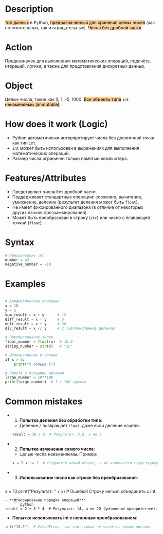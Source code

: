 # Description
<mark style="background: #FFB86CA6;">тип данных</mark> в Python, <mark style="background: #FFB86CA6;">предназначенный для хранения целых чисел</mark> (как положительных, так и отрицательных). <mark style="background: #FFB86CA6;">Числа без дробной части</mark>.

# Action
Предназначен для выполнения математических операций, подсчёта, итераций, логики, а также для представления дискретных данных.
# Object
Целые числа, такие как 0, 1, -5, 1000. 
<mark style="background: #FFB86CA6;">Все объекты типа</mark> `int` <mark style="background: #FFB86CA6;">неизменяемы (immutable)</mark>.


# How does it work (Logic)
- Python автоматически интерпретирует числа без десятичной точки как тип `int`.
- `int` может быть использован в выражениях для выполнения математических операций.
- Размер числа ограничен только памятью компьютера.
# Features/Attributes
- Представляет числа без дробной части.
- Поддерживает стандартные операции: сложение, вычитание, умножение, деление (результат деления может быть `float`).
- Не имеет фиксированного диапазона (в отличие от некоторых других языков программирования).
- Может быть преобразован в строку (`str`) или число с плавающей точкой (`float`).

# Syntax
```python
# Присваивание int
number = 42
negative_number = -10
```
# Examples
```python

# Арифметические операции
x = 10
y = 5
sum_result = x + y      # 15
diff_result = x - y     # 5
mult_result = x * y     # 50
div_result = x // y     # 2 (целочисленное деление)

# Преобразование типов
float_number = float(x)  # 10.0
string_number = str(x)   # "10"

# Использование в логике
if x > 5:
    print("x больше 5")

# Работа с большими числами
large_number = 10**100
print(large_number)  # 1 с 100 нулями
```

# Common mistakes
- 1. **Попытка деления без обработки типа**:
    - Деление `/` возвращает `float`, даже если деление нацело.
    ```python
    result = 10 / 5  # Результат: 2.0, а не 2
    ```
- 2. **Попытка изменения самого числа**:
    - Целые числа неизменяемы. Пример:
    ```python
    x = 5 x += 1  # Создаётся новый объект, а не изменяется существующий.
    ```
- 3. **Использование числа как строки без преобразования**:
    ```python
x = 10 print("Результат: " + x)  # Ошибка! Строку нельзя объединить с int.
```
- **Игнорирование порядка операций**:
    ```python
result = 2 + 3 * 4  # Результат: 14, а не 20 (умножение приоритетнее).
```
- **Попытка использовать int с неполным преобразованием**:
 ```python
int("10.5")  # ValueError, так как строка не является целым числом.
```